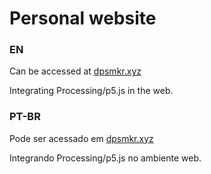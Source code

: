 # Personal website
### EN
Can be accessed at [dpsmkr.xyz](https://dpsmkr.xyz)

Integrating Processing/p5.js in the web.

### PT-BR
Pode ser acessado em [dpsmkr.xyz](https://dpsmkr.xyz)

Integrando Processing/p5.js no ambiente web.